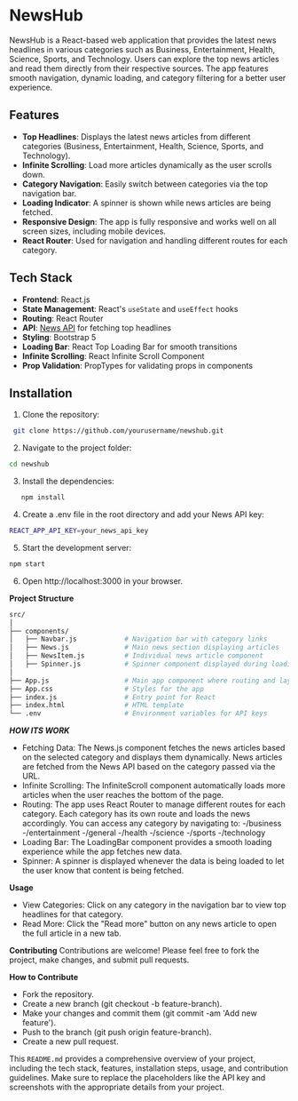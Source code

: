 # NewsHub

NewsHub is a React-based web application that provides the latest news headlines in various categories such as Business, Entertainment, Health, Science, Sports, and Technology. Users can explore the top news articles and read them directly from their respective sources. The app features smooth navigation, dynamic loading, and category filtering for a better user experience.

## Features

- **Top Headlines**: Displays the latest news articles from different categories (Business, Entertainment, Health, Science, Sports, and Technology).
- **Infinite Scrolling**: Load more articles dynamically as the user scrolls down.
- **Category Navigation**: Easily switch between categories via the top navigation bar.
- **Loading Indicator**: A spinner is shown while news articles are being fetched.
- **Responsive Design**: The app is fully responsive and works well on all screen sizes, including mobile devices.
- **React Router**: Used for navigation and handling different routes for each category.

## Tech Stack

- **Frontend**: React.js
- **State Management**: React's `useState` and `useEffect` hooks
- **Routing**: React Router
- **API**: [News API](https://newsapi.org/) for fetching top headlines
- **Styling**: Bootstrap 5
- **Loading Bar**: React Top Loading Bar for smooth transitions
- **Infinite Scrolling**: React Infinite Scroll Component
- **Prop Validation**: PropTypes for validating props in components

## Installation

1. Clone the repository:
  ```bash
   git clone https://github.com/yourusername/newshub.git
  ```
2. Navigate to the project folder:
```bash
cd newshub
```
3. Install the dependencies:
```bash
   npm install
```
4. Create a .env file in the root directory and add your News API key:
```bash
REACT_APP_API_KEY=your_news_api_key
```
5. Start the development server:
```bash
npm start
```
6. Open http://localhost:3000 in your browser.

**Project Structure**
```bash
src/
│
├── components/
│   ├── Navbar.js            # Navigation bar with category links
│   ├── News.js              # Main news section displaying articles
│   ├── NewsItem.js          # Individual news article component
│   ├── Spinner.js           # Spinner component displayed during loading
│
├── App.js                   # Main app component where routing and layout are defined
├── App.css                  # Styles for the app
├── index.js                 # Entry point for React
├── index.html               # HTML template
└── .env                     # Environment variables for API keys
```
***HOW ITS WORK***

- Fetching Data: The News.js component fetches the news articles based on the selected category and displays them dynamically. News articles are fetched from the News API based on the category passed via the URL.
- Infinite Scrolling: The InfiniteScroll component automatically loads more articles when the user reaches the bottom of the page.
- Routing: The app uses React Router to manage different routes for each category. Each category has its own route and loads the news accordingly. You can access any category by navigating to:
   -/business
   -/entertainment
   -/general
   -/health
   -/science
   -/sports
   -/technology
- Loading Bar: The LoadingBar component provides a smooth loading experience while the app fetches new data.
- Spinner: A spinner is displayed whenever the data is being loaded to let the user know that content is being fetched.

**Usage**

- View Categories: Click on any category in the navigation bar to view top headlines for that category.
- Read More: Click the "Read more" button on any news article to open the full article in a new tab.

**Contributing**
Contributions are welcome! Please feel free to fork the project, make changes, and submit pull requests.

**How to Contribute**
- Fork the repository.
- Create a new branch (git checkout -b feature-branch).
- Make your changes and commit them (git commit -am 'Add new feature').
- Push to the branch (git push origin feature-branch).
- Create a new pull request.

This `README.md` provides a comprehensive overview of your project, including the tech stack, features, installation steps, usage, and contribution guidelines. Make sure to replace the placeholders like the API key and screenshots with the appropriate details from your project.

